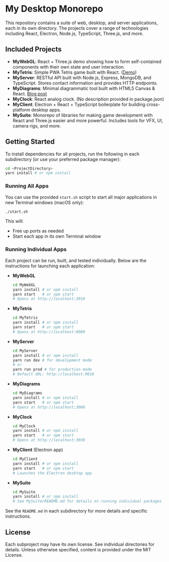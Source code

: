 # My Desktop Monorepo

This repository contains a suite of web, desktop, and server applications, each in its own directory. The projects cover a range of technologies including React, Electron, Node.js, TypeScript, Three.js, and more.

## Included Projects

- **MyWebGL**: React + Three.js demo showing how to form self-contained components with their own state and user interaction.
- **MyTetris**: Simple PWA Tetris game built with React. ([Demo](https://tetris-react.web.app/))
- **MyServer**: RESTful API built with Node.js, Express, MongoDB, and TypeScript. Stores contact information and provides HTTP endpoints.
- **MyDiagrams**: Minimal diagrammatic tool built with HTML5 Canvas & React. [Blog post](https://www.integrtr.com/building-diagram-tool-with-canvas-react/)
- **MyClock**: React analog clock. (No description provided in package.json)
- **MyClient**: Electron + React + TypeScript boilerplate for building cross-platform desktop apps.
- **MySuite**: Monorepo of libraries for making game development with React and Three.js easier and more powerful. Includes tools for VFX, UI, camera rigs, and more.

## Getting Started

To install dependencies for all projects, run the following in each subdirectory (or use your preferred package manager):

```sh
cd <ProjectDirectory>
yarn install # or npm install
```

### Running All Apps

You can use the provided `start.sh` script to start all major applications in new Terminal windows (macOS only):

```sh
./start.sh
```

This will:
- Free up ports as needed
- Start each app in its own Terminal window

### Running Individual Apps

Each project can be run, built, and tested individually. Below are the instructions for launching each application:

- **MyWebGL**
  ```sh
  cd MyWebGL
  yarn install # or npm install
  yarn start   # or npm start
  # Opens at http://localhost:3010
  ```

- **MyTetris**
  ```sh
  cd MyTetris
  yarn install # or npm install
  yarn start   # or npm start
  # Opens at http://localhost:8080
  ```

- **MyServer**
  ```sh
  cd MyServer
  yarn install # or npm install
  yarn run dev # for development mode
  # or
  yarn run prod # for production mode
  # Default URL: http://localhost:9010
  ```

- **MyDiagrams**
  ```sh
  cd MyDiagrams
  yarn install # or npm install
  yarn start   # or npm start
  # Opens at http://localhost:3000
  ```

- **MyClock**
  ```sh
  cd MyClock
  yarn install # or npm install
  yarn start   # or npm start
  # Opens at http://localhost:3030
  ```

- **MyClient** (Electron app)
  ```sh
  cd MyClient
  yarn install # or npm install
  yarn start   # or npm start
  # Launches the Electron desktop app
  ```

- **MySuite**
  ```sh
  cd MySuite
  yarn install # or npm install
  # See MySuite/README.md for details on running individual packages or example apps
  ```

See the `README.md` in each subdirectory for more details and specific instructions.

## License

Each subproject may have its own license. See individual directories for details. Unless otherwise specified, content is provided under the MIT License. 